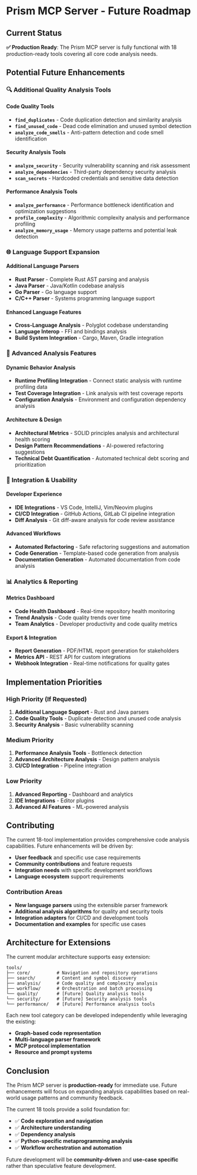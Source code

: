# Prism MCP Server - Future Roadmap

## Current Status

**✅ Production Ready**: The Prism MCP server is fully functional with 18 production-ready tools covering all core code analysis needs.

## Potential Future Enhancements

### 🔍 **Additional Quality Analysis Tools**

#### Code Quality Tools
- **`find_duplicates`** - Code duplication detection and similarity analysis
- **`find_unused_code`** - Dead code elimination and unused symbol detection  
- **`analyze_code_smells`** - Anti-pattern detection and code smell identification

#### Security Analysis Tools
- **`analyze_security`** - Security vulnerability scanning and risk assessment
- **`analyze_dependencies`** - Third-party dependency security analysis
- **`scan_secrets`** - Hardcoded credentials and sensitive data detection

#### Performance Analysis Tools
- **`analyze_performance`** - Performance bottleneck identification and optimization suggestions
- **`profile_complexity`** - Algorithmic complexity analysis and performance profiling
- **`analyze_memory_usage`** - Memory usage patterns and potential leak detection

### 🌐 **Language Support Expansion**

#### Additional Language Parsers
- **Rust Parser** - Complete Rust AST parsing and analysis
- **Java Parser** - Java/Kotlin codebase analysis
- **Go Parser** - Go language support
- **C/C++ Parser** - Systems programming language support

#### Enhanced Language Features
- **Cross-Language Analysis** - Polyglot codebase understanding
- **Language Interop** - FFI and bindings analysis
- **Build System Integration** - Cargo, Maven, Gradle integration

### 🔧 **Advanced Analysis Features**

#### Dynamic Behavior Analysis
- **Runtime Profiling Integration** - Connect static analysis with runtime profiling data
- **Test Coverage Integration** - Link analysis with test coverage reports
- **Configuration Analysis** - Environment and configuration dependency analysis

#### Architecture & Design
- **Architectural Metrics** - SOLID principles analysis and architectural health scoring
- **Design Pattern Recommendations** - AI-powered refactoring suggestions
- **Technical Debt Quantification** - Automated technical debt scoring and prioritization

### 🎯 **Integration & Usability**

#### Developer Experience
- **IDE Integrations** - VS Code, IntelliJ, Vim/Neovim plugins
- **CI/CD Integration** - GitHub Actions, GitLab CI pipeline integration
- **Diff Analysis** - Git diff-aware analysis for code review assistance

#### Advanced Workflows
- **Automated Refactoring** - Safe refactoring suggestions and automation
- **Code Generation** - Template-based code generation from analysis
- **Documentation Generation** - Automated documentation from code analysis

### 📊 **Analytics & Reporting**

#### Metrics Dashboard
- **Code Health Dashboard** - Real-time repository health monitoring
- **Trend Analysis** - Code quality trends over time
- **Team Analytics** - Developer productivity and code quality metrics

#### Export & Integration
- **Report Generation** - PDF/HTML report generation for stakeholders
- **Metrics API** - REST API for custom integrations
- **Webhook Integration** - Real-time notifications for quality gates

## Implementation Priorities

### High Priority (If Requested)
1. **Additional Language Support** - Rust and Java parsers
2. **Code Quality Tools** - Duplicate detection and unused code analysis
3. **Security Analysis** - Basic vulnerability scanning

### Medium Priority
1. **Performance Analysis Tools** - Bottleneck detection
2. **Advanced Architecture Analysis** - Design pattern analysis
3. **CI/CD Integration** - Pipeline integration

### Low Priority
1. **Advanced Reporting** - Dashboard and analytics
2. **IDE Integrations** - Editor plugins
3. **Advanced AI Features** - ML-powered analysis

## Contributing

The current 18-tool implementation provides comprehensive code analysis capabilities. Future enhancements will be driven by:

- **User feedback** and specific use case requirements
- **Community contributions** and feature requests  
- **Integration needs** with specific development workflows
- **Language ecosystem** support requirements

### Contribution Areas
- **New language parsers** using the extensible parser framework
- **Additional analysis algorithms** for quality and security tools
- **Integration adapters** for CI/CD and development tools
- **Documentation and examples** for specific use cases

## Architecture for Extensions

The current modular architecture supports easy extension:

```
tools/
├── core/          # Navigation and repository operations  
├── search/        # Content and symbol discovery
├── analysis/      # Code quality and complexity analysis
├── workflow/      # Orchestration and batch processing
└── quality/       # [Future] Quality analysis tools
└── security/      # [Future] Security analysis tools
└── performance/   # [Future] Performance analysis tools
```

Each new tool category can be developed independently while leveraging the existing:
- **Graph-based code representation**
- **Multi-language parser framework**  
- **MCP protocol implementation**
- **Resource and prompt systems**

## Conclusion

The Prism MCP server is **production-ready** for immediate use. Future enhancements will focus on expanding analysis capabilities based on real-world usage patterns and community feedback.

The current 18 tools provide a solid foundation for:
- ✅ **Code exploration and navigation**
- ✅ **Architecture understanding**  
- ✅ **Dependency analysis**
- ✅ **Python-specific metaprogramming analysis**
- ✅ **Workflow orchestration and automation**

Future development will be **community-driven** and **use-case specific** rather than speculative feature development. 